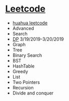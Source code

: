 # [Leetcode](https://leetcode.com/problemset/all/) 
* [huahua leetcode](https://docs.google.com/spreadsheets/d/1SbpY-04Cz8EWw3A_LBUmDEXKUMO31DBjfeMoA0dlfIA/edit?ts=5c91956a#gid=126913158)
* Advanced
* Search
* [DP](https://github.com/xliu117/Leetcode/tree/master/DP) 3/19/2019-3/20/2019
* Graph
* Tree
* Binary Search
* BST
* HashTable
* Greedy
* List
* Two Pointers
* Recursion
* Divide and conquer


		
